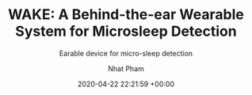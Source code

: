 ---
layout: post
title:  "WAKE: A Behind-the-ear Wearable System for Microsleep Detection"
date:   2020-04-22 22:21:59 +00:00
image: /images/logo.png
categories: research
author: "Nhat Pham"
subtitle: "Earable device for micro-sleep detection"
authors: "Nhat Pham, **Tuan Dinh**, Tam Vu"
---
